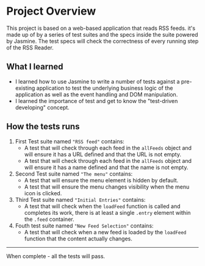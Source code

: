 # Project Overview

This project is based on a web-based application that reads RSS feeds. it's made up of by a series of test suites and the specs inside the suite powered by Jasmine. The test specs will check the correctness of every running step of the RSS Reader.

## What I learned

* I learned how to use Jasmine to write a number of tests against a pre-existing application to test the underlying business logic of the application as well as the event handling and DOM manipulation.
* I learned the importance of test and get to know the "test-driven developing" concept.

## How the tests runs

1. First Test suite named `"RSS feed"` contains:
    * A test that will check through each feed in the `allFeeds` object and will ensure it has a URL defined and that the URL is not empty.
    * A test that will check through each feed in the `allFeeds` object and will ensure it has a name defined and that the name is not empty.
2. Second Test suite named `"The menu"` contains:
    * A test that will ensure the menu element is hidden by default. 
    * A test that will ensure the menu changes visibility when the menu icon is clicked.
3. Third Test suite named `"Initial Entries"` contains:
    * A test that will check when the `loadFeed` function is called and completes its work, there is at least a single `.entry` element within the `.feed` container.
4. Fouth test suite named `"New Feed Selection"` contains:
    * A test that will check when a new feed is loaded by the `loadFeed` function that the content actually changes.

---
When complete - all the tests will pass. 
